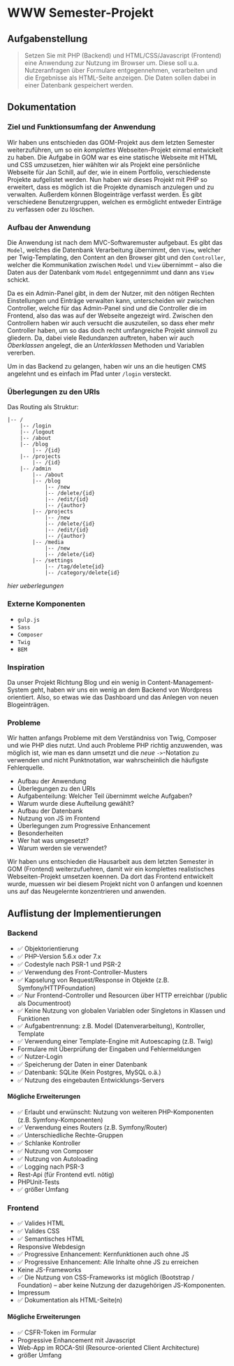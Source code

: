 # WWW Semester-Projekt

## Aufgabenstellung

> Setzen Sie mit PHP (Backend) und HTML/CSS/Javascript (Frontend) eine Anwendung zur Nutzung im Browser um. Diese soll u.a. Nutzeranfragen über Formulare entgegennehmen, verarbeiten und die Ergebnisse als HTML-Seite anzeigen. Die Daten sollen dabei in einer Datenbank gespeichert werden.

## Dokumentation 
### Ziel und Funktionsumfang der Anwendung
Wir haben uns entschieden das GOM-Projekt aus dem letzten Semester weiterzuführen, um so ein _komplettes_ Webseiten-Projekt einmal entwickelt zu haben.
Die Aufgabe in GOM war es eine statische Webseite mit HTML und CSS umzusetzen, hier wählten wir als Projekt eine persönliche Webseite für Jan Schill, auf der, wie in einem Portfolio, verschiedenste Projekte aufgelistet werden.
Nun haben wir dieses Projekt mit PHP so erweitert, dass es möglich ist die Projekte dynamisch anzulegen und zu verwalten. Außerdem können Blogeinträge verfasst werden.
Es gibt verschiedene Benutzergruppen, welchen es ermöglicht entweder Einträge zu verfassen oder zu löschen.

### Aufbau der Anwendung
Die Anwendung ist nach dem MVC-Softwaremuster aufgebaut. Es gibt das `Model`, welches die Datenbank Verarbeitung übernimmt, den `View`, welcher per Twig-Templating, den Content an den Browser gibt und den `Controller`, welcher die Kommunikation zwischen `Model` und `View` übernimmt – also die Daten aus der Datenbank vom `Model` entgegennimmt und dann ans `View` schickt.

Da es ein Admin-Panel gibt, in dem der Nutzer, mit den nötigen Rechten Einstellungen und Einträge verwalten kann, unterscheiden wir zwischen Controller, welche für das Admin-Panel sind und die Controller die im Frontend, also das was auf der Webseite angezeigt wird.
Zwischen den Controllern haben wir auch versucht die auszuteilen, so dass eher mehr Controller haben, um so das doch recht umfangreiche Projekt sinnvoll zu gliedern.
Da, dabei viele Redundanzen auftreten, haben wir auch _Oberklassen_ angelegt, die an _Unterklassen_ Methoden und Variablen vererben.

Um in das Backend zu gelangen, haben wir uns an die heutigen CMS angelehnt und es einfach im Pfad unter `/login` versteckt.

### Überlegungen zu den URIs 
Das Routing als Struktur:
```
|-- /
    |-- /login
    |-- /logout
    |-- /about
    |-- /blog
        |-- /{id}
    |-- /projects
        |-- /{id}
    |-- /admin
        |-- /about
        |-- /blog
            |-- /new
            |-- /delete/{id}
            |-- /edit/{id}
            |-- /{author}
        |-- /projects
            |-- /new
            |-- /delete/{id}
            |-- /edit/{id}
            |-- /{author}        
        |-- /media
            |-- /new
            |-- /delete/{id}
        |-- /settings
            |-- /tag/delete{id}
            |-- /category/delete{id}
```
_hier ueberlegungen_

### Externe Komponenten
- `gulp.js`
- `Sass`
- `Composer`
- `Twig`
- `BEM`

### Inspiration
Da unser Projekt Richtung Blog und ein wenig in Content-Management-System geht, haben wir uns ein wenig an dem Backend von Wordpress orientiert. 
Also, so etwas wie das Dashboard und das Anlegen von neuen Blogeinträgen.

### Probleme
Wir hatten anfangs Probleme mit dem Verständniss von Twig, Composer und wie PHP dies nutzt.
Und auch Probleme PHP richtig anzuwenden, was möglich ist, wie man es dann umsetzt und die _neue_ `->`-Notation zu verwenden und nicht Punktnotation, war wahrscheinlich die häufigste Fehlerquelle.


- Aufbau der Anwendung
- Überlegungen zu den URIs
- Aufgabenteilung: Welcher Teil übernimmt welche Aufgaben?
- Warum wurde diese Aufteilung gewählt?
- Aufbau der Datenbank
- Nutzung von JS im Frontend
- Überlegungen zum Progressive Enhancement
- Besonderheiten
- Wer hat was umgesetzt?
- Warum werden sie verwendet?

Wir haben uns entschieden die Hausarbeit aus dem letzten Semester in GOM (Frontend) weiterzufuehren, damit wir ein komplettes realistisches Webseiten-Projekt umsetzen koennen. Da dort das Frontend entwickelt wurde, muessen wir bei diesem Projekt nicht von 0 anfangen und koennen uns auf das Neugelernte konzentrieren und anwenden.

## Auflistung der Implementierungen
### Backend
- :white_check_mark: Objektorientierung
- :white_check_mark: PHP-Version 5.6.x oder 7.x
- :white_check_mark: Codestyle nach PSR-1 und PSR-2
- :white_check_mark: Verwendung des Front-Controller-Musters
- :white_check_mark: Kapselung von Request/Response in Objekte (z.B. Symfony/HTTPFoundation)
- :white_check_mark: Nur Frontend-Controller und Resourcen über HTTP erreichbar (/public als Documentroot)
- :white_check_mark: Keine Nutzung von globalen Variablen oder Singletons in Klassen und Funktionen
- :white_check_mark: Aufgabentrennung: z.B. Model (Datenverarbeitung), Kontroller, Template
- :white_check_mark: Verwendung einer Template-Engine mit Autoescaping (z.B. Twig)
- Formulare mit Überprüfung der Eingaben und Fehlermeldungen
- :white_check_mark: Nutzer-Login
- :white_check_mark: Speicherung der Daten in einer Datenbank
- :white_check_mark: Datenbank: SQLite (Kein Postgres, MySQL o.ä.)
- :white_check_mark: Nutzung des eingebauten Entwicklungs-Servers

#### Mögliche Erweiterungen
- :white_check_mark: Erlaubt und erwünscht: Nutzung von weiteren PHP-Komponenten (z.B. Symfony-Komponenten)
- :white_check_mark: Verwendung eines Routers (z.B. Symfony/Router)
- :white_check_mark: Unterschiedliche Rechte-Gruppen
- :white_check_mark: Schlanke Kontroller
- :white_check_mark: Nutzung von Composer
- :white_check_mark: Nutzung von Autoloading
- :white_check_mark: Logging nach PSR-3
- Rest-Api (für Frontend evtl. nötig)
- PHPUnit-Tests
- :white_check_mark: größer Umfang

### Frontend
- :white_check_mark: Valides HTML
- :white_check_mark: Valides CSS
- :white_check_mark: Semantisches HTML
- Responsive Webdesign
- :white_check_mark: Progressive Enhancement: Kernfunktionen auch ohne JS
- :white_check_mark: Progressive Enhancement: Alle Inhalte ohne JS zu erreichen
- Keine JS-Frameworks
- :white_check_mark: Die Nutzung von CSS-Frameworks ist möglich (Bootstrap / Foundation) – aber keine Nutzung der dazugehörigen JS-Komponenten.
- Impressum
- :white_check_mark: Dokumentation als HTML-Seite(n)

#### Mögliche Erweiterungen
- :white_check_mark: CSFR-Token im Formular
- Progressive Enhancement mit Javascript
- Web-App im ROCA-Stil (Resource-oriented Client Architecture)
- größer Umfang
